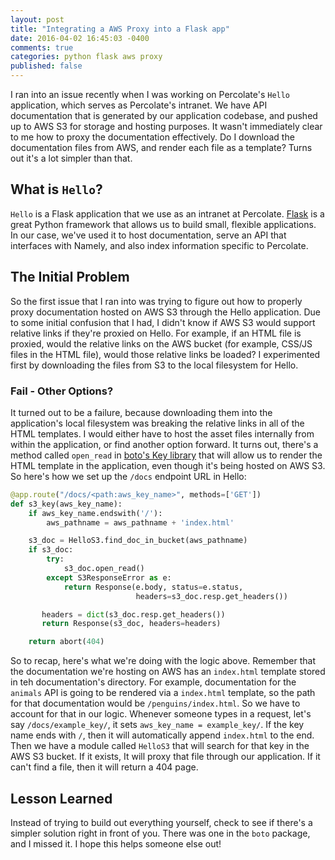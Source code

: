 ```yaml
---
layout: post
title: "Integrating a AWS Proxy into a Flask app"
date: 2016-04-02 16:45:03 -0400
comments: true
categories: python flask aws proxy
published: false
---
```


I ran into an issue recently when I was working on Percolate's `Hello`
application, which serves as Percolate's intranet. We have API
documentation that is generated by our application codebase, and pushed
up to AWS S3 for storage and hosting purposes. It wasn't immediately
clear to me how to proxy the documentation effectively. Do I download
the documentation files from AWS, and render each file as a template?
Turns out it's a lot simpler than that.

## What is `Hello`?

`Hello` is a Flask application that we use as an intranet at Percolate.
[Flask](http://flask.pocoo.org) is a great Python framework that allows
us to build small, flexible applications. In our case, we've used it to
host documentation, serve an API that interfaces with Namely, and also
index information specific to Percolate.

## The Initial Problem

So the first issue that I ran into was trying to figure out how to
properly proxy documentation hosted on AWS S3 through the Hello
application. Due to some initial confusion that I had, I didn't know if
AWS S3 would support relative links if they're proxied on Hello. For
example, if an HTML file is proxied, would the relative links on the
AWS bucket (for example, CSS/JS files in the HTML file), would those
relative links be loaded? I experimented first by downloading the files
from S3 to the local filesystem for Hello.

### Fail - Other Options?

It turned out to be a failure, because downloading them into the
application's local filesystem was breaking the relative links in all of
the HTML templates. I would either have to host the asset files
internally from within the application, or find another option forward.
It turns out, there's a method called `open_read` in [boto's Key
library](https://github.com/boto/boto/blob/e34721de504265fc8f4ed0c999d61365ae1f6401/boto/s3/key.py#L270-L322)
that will allow us to render the HTML template in the application, even
though it's being hosted on AWS S3. So here's how we set up the `/docs`
endpoint URL in Hello:

```python
@app.route("/docs/<path:aws_key_name>", methods=['GET'])
def s3_key(aws_key_name):
    if aws_key_name.endswith('/'):
        aws_pathname = aws_pathname + 'index.html'

    s3_doc = HelloS3.find_doc_in_bucket(aws_pathname)
    if s3_doc:
        try:
            s3_doc.open_read()
        except S3ResponseError as e:
            return Response(e.body, status=e.status,
                            headers=s3_doc.resp.get_headers())

       headers = dict(s3_doc.resp.get_headers())
       return Response(s3_doc, headers=headers)

    return abort(404)
```

 So to recap, here's what we're doing with the logic above. Remember
 that the documentation we're hosting on AWS has an `index.html`
 template stored in teh documentation's directory. For example,
 documentation for the `animals` API is going to be rendered via a
 `index.html` template, so the path for that documentation would be
 `/penguins/index.html`. So we have to account for that in our logic. Whenever
 someone types in a request, let's say `/docs/example_key/`, it sets
 `aws_key_name = example_key/`. If the key name ends with `/`, then it
 will automatically append `index.html` to the end. Then we have a
 module called `HelloS3` that will search for that key in the AWS S3
 bucket. If it exists, It will proxy that file through our application.
 If it can't find a file, then it will return a 404 page.

## Lesson Learned

 Instead of trying to build out everything yourself, check to see if
 there's a simpler solution right in front of you. There was one in the
 `boto` package, and I missed it. I hope this helps someone else out!
